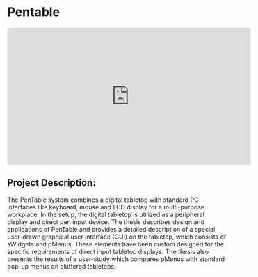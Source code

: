 # Pentable

<iframe width="560" height="315" src="https://www.youtube.com/embed/fHNi0WVeAYM" frameborder="0" allow="autoplay; encrypted-media" allowfullscreen></iframe>

## Project Description:

The PenTable system combines a digital tabletop with standard PC interfaces like keyboard, mouse and LCD display for a multi-purpose workplace. In the setup, the digital tabletop is utilized as a peripheral display and direct pen input device. The thesis describes design and applications of PenTable and provides a detailed description of a special user-drawn graphical user interface (GUI) on the tabletop, which consists of sWidgets and pMenus. These elements have been custom designed for the specific requirements of direct input tabletop displays. The thesis also presents the results of a user-study which compares pMenus with standard pop-up menus on cluttered tabletops.

